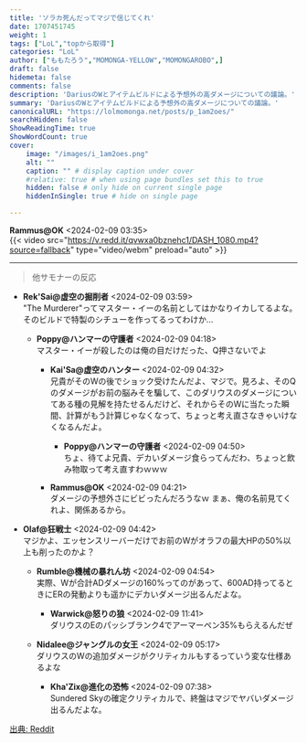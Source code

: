 ```yaml
---
title: 'ソラカ死んだってマジで信じてくれ'
date: 1707451745
weight: 1
tags: ["LoL","topから取得"]
categories: "LoL"
author: ["ももたろう","MOMONGA-YELLOW","MOMONGAROBO",]
draft: false
hidemeta: false
comments: false
description: 'DariusのWとアイテムビルドによる予想外の高ダメージについての議論。'
summary: 'DariusのWとアイテムビルドによる予想外の高ダメージについての議論。'
canonicalURL: "https://lolmomonga.net/posts/p_1am2oes/"
searchHidden: false
ShowReadingTime: true
ShowWordCount: true
cover:
    image: "/images/i_1am2oes.png"
    alt: ""
    caption: "" # display caption under cover
    #relative: true # when using page bundles set this to true
    hidden: false # only hide on current single page
    hiddenInSingle: true # hide on single page

---
```

**Rammus@OK** <2024-02-09 03:35>  
{{< video src="https://v.redd.it/qvwxa0bznehc1/DASH_1080.mp4?source=fallback" type="video/webm" preload="auto" >}}
  

---

> 他サモナーの反応  

- **Rek'Sai@虚空の掘削者** <2024-02-09 03:59>   
"The Murderer"ってマスター・イーの名前としてはかなりイカしてるよな。
そのビルドで特製のシチューを作ってるってわけか…  

  - **Poppy@ハンマーの守護者** <2024-02-09 04:18>   
  マスター・イーが殺したのは俺の目だけだった、Q押さないでよ  

    - **Kai'Sa@虚空のハンター** <2024-02-09 04:32>   
    兄貴がそのWの後でショック受けたんだよ、マジで。見ろよ、そのQのダメージがお前の脳みそを騙して、このダリウスのダメージについてある種の見解を持たせるんだけど、それからそのWに当たった瞬間、計算がもう計算じゃなくなって、ちょっと考え直さなきゃいけなくなるんだよ。  

      - **Poppy@ハンマーの守護者** <2024-02-09 04:50>   
      ちょ、待てよ兄貴、デカいダメージ食らってんだわ、ちょっと飲み物取って考え直すわｗｗｗ  

    - **Rammus@OK** <2024-02-09 04:21>   
    ダメージの予想外さにビビったんだろうなｗ
まぁ、俺の名前見てくれよ、関係あるから。  

- **Olaf@狂戦士** <2024-02-09 04:42>   
マジかよ、エッセンスリーバーだけでお前のWがオラフの最大HPの50%以上も削ったのかよ？  

  - **Rumble@機械の暴れん坊** <2024-02-09 04:54>   
  実際、Wが合計ADダメージの160%ってのがあって、600AD持ってるときにERの発動よりも遥かにデカいダメージ出るんだよな。  

    - **Warwick@怒りの狼** <2024-02-09 11:41>   
    ダリウスのEのパッシブランク4でアーマーペン35%もらえるんだぜ  

  - **Nidalee@ジャングルの女王** <2024-02-09 05:17>   
  ダリウスのWの追加ダメージがクリティカルもするっていう変な仕様あるよな  

    - **Kha'Zix@進化の恐怖** <2024-02-09 07:38>   
    Sundered Skyの確定クリティカルで、終盤はマジでヤバいダメージ出るんだよな。  




[出典: Reddit](https://www.reddit.com//r/leagueoflegends/comments/1am2oes/soraka_died_trust_me/)
